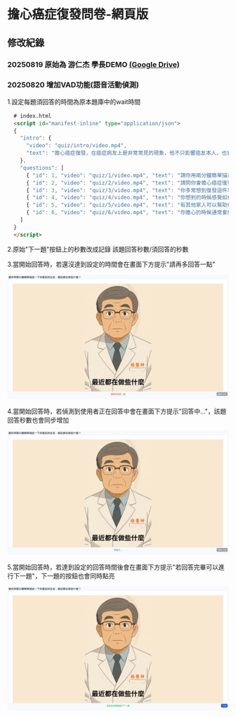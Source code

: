 # 擔心癌症復發問卷-網頁版

## 修改紀錄

### 20250819 原始為 游仁杰 學長DEMO [(Google Drive)](https://drive.google.com/file/d/1Vf-h6VXhsC2G-Ob-N52I24AiJyYoxLzG/view?usp=drivesdk)

### 20250820 增加VAD功能(語音活動偵測)

1.設定每題須回答的時間為原本題庫中的wait時間

```html
  # index.html
  <script id="manifest-inline" type="application/json">
  {
    "intro": {
      "video": "quiz/intro/video.mp4",
      "text": "擔心癌症復發，在癌症病友上是非常常見的現象，他不只影響癌友本人，也會影響家庭，或影響每天的生活。"
    },
    "questions": [
      { "id": 1, "video": "quiz/1/video.mp4", "text": "請你用兩分鐘簡單描述一下你最近的生活，最近都在做些什麼？", "wait": 5 },
      { "id": 2, "video": "quiz/2/video.mp4", "text": "請問你會擔心癌症復發嗎？一分不會、十分非常嚴重，你覺得你有幾分？", "wait": 5 },
      { "id": 3, "video": "quiz/3/video.mp4", "text": "你多常想到復發這件事？", "wait": 5 },
      { "id": 4, "video": "quiz/4/video.mp4", "text": "你想到的時候感覺如何？想到時會影響日常生活嗎？生活中有哪些狀況會讓你擔心？", "wait": 5 },
      { "id": 5, "video": "quiz/5/video.mp4", "text": "有其他家人可以幫助你嗎？有其他人可以幫助你嗎？醫療團隊可以如何幫助你呢？你希望醫療團隊可以提供哪些幫忙？", "wait": 5 },
      { "id": 6, "video": "quiz/6/video.mp4", "text": "你擔心的時候通常會如何處理？通常怎麼做對你有幫助，或哪些是沒有幫助？", "wait": 5 }
    ]
  }
  </script>
```

2.原始"下一題"按鈕上的秒數改成記錄 該題回答秒數/須回答的秒數

3.當開始回答時，若還沒達到設定的時間會在畫面下方提示"請再多回答一點"

![image](https://github.com/HankLiu5110/audio_form-web_version/blob/master/image/%E8%AB%8B%E5%86%8D%E5%9B%9E%E7%AD%94%E4%B8%80%E9%BB%9E.png)

4.當開始回答時，若偵測到使用者正在回答中會在畫面下方提示"回答中..."，該題回答秒數也會同步增加

![image](https://github.com/HankLiu5110/audio_form-web_version/blob/master/image/%E5%9B%9E%E7%AD%94%E4%B8%AD.png)

5.當開始回答時，若達到設定的回答時間後會在畫面下方提示"若回答完畢可以進行下一題"，下一題的按鈕也會同時點亮

![image](https://github.com/HankLiu5110/audio_form-web_version/blob/master/image/%E8%8B%A5%E5%9B%9E%E7%AD%94%E5%AE%8C%E7%95%A2%E5%8F%AF%E4%BB%A5%E9%80%B2%E8%A1%8C%E4%B8%8B%E4%B8%80%E9%A1%8C.png)
